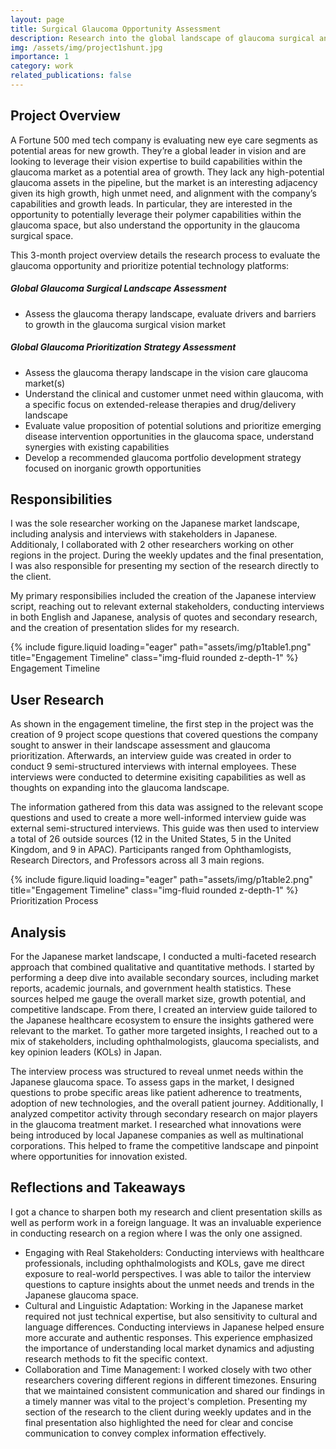 ```yaml
---
layout: page
title: Surgical Glaucoma Opportunity Assessment
description: Research into the global landscape of glaucoma surgical and drug/device therapies for a Fortune 500 medtech client
img: /assets/img/project1shunt.jpg
importance: 1
category: work
related_publications: false
---
```


## Project Overview

A Fortune 500 med tech company is evaluating new eye care segments as potential areas for new growth. They’re a global leader in vision and are looking to leverage their vision expertise to build capabilities within the glaucoma market as a potential area of growth. They lack any high-potential glaucoma assets in the pipeline, but the market is an interesting adjacency given its high growth, high unmet need, and alignment with the company’s capabilities and growth leads. In particular, they are interested in the opportunity to potentially leverage their polymer capabilities within the glaucoma space, but also understand the opportunity in the glaucoma surgical space.

This 3-month project overview details the research process to evaluate the glaucoma opportunity and prioritize potential technology platforms:

##### Global Glaucoma Surgical Landscape Assessment

-   Assess the glaucoma therapy landscape, evaluate drivers and barriers to growth in the glaucoma surgical vision market

##### Global Glaucoma Prioritization Strategy Assessment

-   Assess the glaucoma therapy landscape in the vision care glaucoma market(s)
-   Understand the clinical and customer unmet need within glaucoma, with a specific focus on extended-release therapies and drug/delivery landscape
-   Evaluate value proposition of potential solutions and prioritize emerging disease intervention opportunities in the glaucoma space, understand synergies with existing capabilities
-   Develop a recommended glaucoma portfolio development strategy focused on inorganic growth opportunities

## Responsibilities

I was the sole researcher working on the Japanese market landscape, including analysis and interviews with stakeholders in Japanese. Additionaly, I collaborated with 2 other researchers working on other regions in the project. During the weekly updates and the final presentation, I was also responsible for presenting my section of the research directly to the client.

My primary responsibilies included the creation of the Japanese interview script, reaching out to relevant external stakeholders, conducting interviews in both English and Japanese, analysis of quotes and secondary research, and the creation of presentation slides for my research.

<div class="row">
    <div class="col-sm mt-3 mt-md-0">
        {% include figure.liquid loading="eager" path="assets/img/p1table1.png" title="Engagement Timeline" class="img-fluid rounded z-depth-1" %}
    </div>
</div>
<div class="caption">
    Engagement Timeline
</div>

## User Research

As shown in the engagement timeline, the first step in the project was the creation of 9 project scope questions that covered questions the company sought to answer in their landscape assessment and glaucoma prioritization. Afterwards, an interview guide was created in order to conduct 9 semi-structured interviews with internal employees. These interviews were conducted to determine exisiting capabilities as well as thoughts on expanding into the glaucoma landscape.

The information gathered from this data was assigned to the relevant scope questions and used to create a more well-informed interview guide was external semi-structured interviews. This guide was then used to interview a total of 26 outside sources (12 in the United States, 5 in the United Kingdom, and 9 in APAC). Participants ranged from Ophthamlogists, Research Directors, and Professors across all 3 main regions.

<div class="row">
    <div class="col-sm mt-3 mt-md-0">
        {% include figure.liquid loading="eager" path="assets/img/p1table2.png" title="Engagement Timeline" class="img-fluid rounded z-depth-1" %}
    </div>
</div>
<div class="caption">
    Prioritization Process
</div>

## Analysis

For the Japanese market landscape, I conducted a multi-faceted research approach that combined qualitative and quantitative methods. I started by performing a deep dive into available secondary sources, including market reports, academic journals, and government health statistics. These sources helped me gauge the overall market size, growth potential, and competitive landscape. From there, I created an interview guide tailored to the Japanese healthcare ecosystem to ensure the insights gathered were relevant to the market. To gather more targeted insights, I reached out to a mix of stakeholders, including ophthalmologists, glaucoma specialists, and key opinion leaders (KOLs) in Japan.

The interview process was structured to reveal unmet needs within the Japanese glaucoma space. To assess gaps in the market, I designed questions to probe specific areas like patient adherence to treatments, adoption of new technologies, and the overall patient journey. Additionally, I analyzed competitor activity through secondary research on major players in the glaucoma treatment market. I researched what innovations were being introduced by local Japanese companies as well as multinational corporations. This helped to frame the competitive landscape and pinpoint where opportunities for innovation existed.

## Reflections and Takeaways

I got a chance to sharpen both my research and client presentation skills as well as perform work in a foreign language. It was an invaluable experience in conducting research on a region where I was the only one assigned.

-   Engaging with Real Stakeholders: Conducting interviews with healthcare professionals, including ophthalmologists and KOLs, gave me direct exposure to real-world perspectives. I was able to tailor the interview questions to capture insights about the unmet needs and trends in the Japanese glaucoma space.
-   Cultural and Linguistic Adaptation: Working in the Japanese market required not just technical expertise, but also sensitivity to cultural and language differences. Conducting interviews in Japanese helped ensure more accurate and authentic responses. This experience emphasized the importance of understanding local market dynamics and adjusting research methods to fit the specific context.
-   Collaboration and Time Management: I worked closely with two other researchers covering different regions in different timezones. Ensuring that we maintained consistent communication and shared our findings in a timely manner was vital to the project's completion. Presenting my section of the research to the client during weekly updates and in the final presentation also highlighted the need for clear and concise communication to convey complex information effectively.
